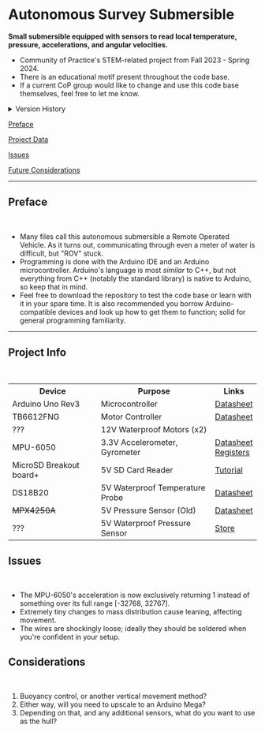 # Autonomous Survey Submersible
<p><b>Small submersible equipped with sensors to read local temperature, pressure, accelerations, and angular velocities.</b></p>
<ul>
	<li>Community of Practice's STEM-related project from Fall 2023 - Spring 2024.</li>
	<li>There is an educational motif present throughout the code base.</li>
	<li>If a current CoP group would like to change and use this code base themselves, feel free to let me know.</li>
</ul>
<details>
	<summary>
		Version History
	</summary>
	<p><b>Version 0.1.0</b> (11/2023) - T. W. Herring<br />
	- Code to control motors, read temperature and pressure data, and read/write to SD card.<br />
	- Code to calculate depth based on pressure; logs sensor data to a .csv.</p>
	<p><b>Version 0.1.1</b> (02/2024) - Damian Contreras<br />
	- Pin numbers #define'd, maximum file count raised to 9999, each component separated into their own .h file.<br />
	- Pressure calculation slightly modified based on sensor documentation voltages.</p>
	<p><b>Version 0.2.0</b> (04/2024) - Damian Contreras<br />
	- Physical class added to hold position, velocity, acceleration, angle, and angular velocity, and update all of them.<br />
	- MPU-6050 functionality added; pitching submersible vertically toggles it on/off in a test loop.</p>
</details>
<p><a href="#s1">Preface</a></p>
<p><a href="#s2">Project Data</a></p>
<p><a href="#s3">Issues</a></p>
<p><a href="#s4">Future Considerations</a></p>
<hr />
<h2 id="s1">Preface</h2><br />
<ul>
	<li>Many files call this autonomous submersible a Remote Operated Vehicle. As it turns out, communicating through even a meter of water is difficult, but "ROV" stuck.</li>
	<li>Programming is done with the Arduino IDE and an Arduino microcontroller. Arduino's language is most <i>similar</i> to C++, but not everything from C++ (notably the standard library) is native to Arduino, so keep that in mind.</li>
	<li>Feel free to download the repository to test the code base or learn with it in your spare time. It is also recommended you borrow Arduino-compatible devices and look up how to get them to function; solid for general programming familiarity.</li>
</ul>
<hr />
<h2 id="s2">Project Info</h2><br />
<table>
	<tr>
		<th>Device</th>
		<th>Purpose</th>
		<th>Links</th>
	</tr>
	<tr>
		<td>Arduino Uno Rev3</td>
		<td>Microcontroller</td>
		<td><a href="https://docs.arduino.cc/resources/datasheets/A000066-datasheet.pdf">Datasheet</a></td>
	</tr>
	<tr>
		<td>TB6612FNG</td>
		<td>Motor Controller</td>
		<td><a href="https://www.sparkfun.com/datasheets/Robotics/TB6612FNG.pdf">Datasheet</a></td>
	</tr>
	<tr>
		<td>???</td>
		<td>12V Waterproof Motors (x2)</td>
		<td><a></a></td>
	</tr>
	<tr>
		<td>MPU-6050</td>
		<td>3.3V Accelerometer, Gyrometer</td>
		<td><a href="https://invensense.tdk.com/wp-content/uploads/2015/02/MPU-6000-Datasheet1.pdf">Datasheet</a><br />
		<a href="https://invensense.tdk.com/wp-content/uploads/2015/02/MPU-6000-Register-Map1.pdf">Registers</a></td>
	</tr>
	<tr>
		<td>MicroSD Breakout board+</td>
		<td>5V SD Card Reader</td>
		<td><a href="https://cdn-learn.adafruit.com/downloads/pdf/adafruit-micro-sd-breakout-board-card-tutorial.pdf">Tutorial</a></td>
	</tr>
	<tr>
		<td>DS18B20</td>
		<td>5V Waterproof Temperature Probe</td>
		<td><a href="https://cdn-shop.adafruit.com/datasheets/DS18B20.pdf">Datasheet</a></td>
	</tr>
	<tr>
		<td><s>MPX4250A</s></td>
		<td>5V Pressure Sensor (Old)</td>
		<td><a href="https://www.nxp.com/docs/en/data-sheet/MPX4250A.pdf">Datasheet</a></td>
	</tr>
	<tr>
		<td>???</td>
		<td>5V Waterproof Pressure Sensor</td>
		<td><a href="https://www.amazon.com/Pressure-Sensor-Connection-Analog-Accuracy/dp/B0C2NG268Q/">Store</a></td>
	</tr>
</table>
<h2 id="s3">Issues</h2><br />
<ul>
	<li>The MPU-6050's acceleration is now exclusively returning 1 instead of something over its full range [-32768, 32767].</li>
	<li>Extremely tiny changes to mass distribution cause leaning, affecting movement.</li>
	<li>The wires are shockingly loose; ideally they should be soldered when you're confident in your setup.</li>
</ul>
<h2 id="s4">Considerations</h2><br />
<ol>
	<li>Buoyancy control, or another vertical movement method?</li>
	<li>Either way, will you need to upscale to an Arduino Mega?</li>
	<li>Depending on that, and any additional sensors, what do you want to use as the hull?</li>
</ol>
